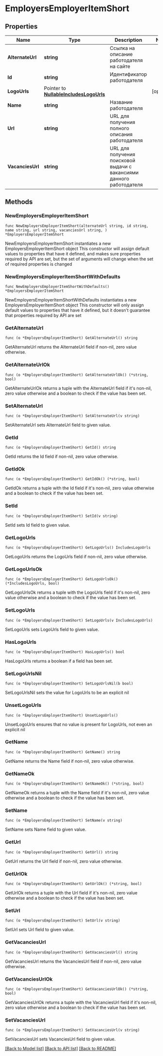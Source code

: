 # EmployersEmployerItemShort

## Properties

Name | Type | Description | Notes
------------ | ------------- | ------------- | -------------
**AlternateUrl** | **string** | Ссылка на описание работодателя на сайте | 
**Id** | **string** | Идентификатор работодателя | 
**LogoUrls** | Pointer to [**NullableIncludesLogoUrls**](IncludesLogoUrls.md) |  | [optional] 
**Name** | **string** | Название работодателя | 
**Url** | **string** | URL для получения полного описания работодателя | 
**VacanciesUrl** | **string** | URL для получения поисковой выдачи с вакансиями данного работодателя | 

## Methods

### NewEmployersEmployerItemShort

`func NewEmployersEmployerItemShort(alternateUrl string, id string, name string, url string, vacanciesUrl string, ) *EmployersEmployerItemShort`

NewEmployersEmployerItemShort instantiates a new EmployersEmployerItemShort object
This constructor will assign default values to properties that have it defined,
and makes sure properties required by API are set, but the set of arguments
will change when the set of required properties is changed

### NewEmployersEmployerItemShortWithDefaults

`func NewEmployersEmployerItemShortWithDefaults() *EmployersEmployerItemShort`

NewEmployersEmployerItemShortWithDefaults instantiates a new EmployersEmployerItemShort object
This constructor will only assign default values to properties that have it defined,
but it doesn't guarantee that properties required by API are set

### GetAlternateUrl

`func (o *EmployersEmployerItemShort) GetAlternateUrl() string`

GetAlternateUrl returns the AlternateUrl field if non-nil, zero value otherwise.

### GetAlternateUrlOk

`func (o *EmployersEmployerItemShort) GetAlternateUrlOk() (*string, bool)`

GetAlternateUrlOk returns a tuple with the AlternateUrl field if it's non-nil, zero value otherwise
and a boolean to check if the value has been set.

### SetAlternateUrl

`func (o *EmployersEmployerItemShort) SetAlternateUrl(v string)`

SetAlternateUrl sets AlternateUrl field to given value.


### GetId

`func (o *EmployersEmployerItemShort) GetId() string`

GetId returns the Id field if non-nil, zero value otherwise.

### GetIdOk

`func (o *EmployersEmployerItemShort) GetIdOk() (*string, bool)`

GetIdOk returns a tuple with the Id field if it's non-nil, zero value otherwise
and a boolean to check if the value has been set.

### SetId

`func (o *EmployersEmployerItemShort) SetId(v string)`

SetId sets Id field to given value.


### GetLogoUrls

`func (o *EmployersEmployerItemShort) GetLogoUrls() IncludesLogoUrls`

GetLogoUrls returns the LogoUrls field if non-nil, zero value otherwise.

### GetLogoUrlsOk

`func (o *EmployersEmployerItemShort) GetLogoUrlsOk() (*IncludesLogoUrls, bool)`

GetLogoUrlsOk returns a tuple with the LogoUrls field if it's non-nil, zero value otherwise
and a boolean to check if the value has been set.

### SetLogoUrls

`func (o *EmployersEmployerItemShort) SetLogoUrls(v IncludesLogoUrls)`

SetLogoUrls sets LogoUrls field to given value.

### HasLogoUrls

`func (o *EmployersEmployerItemShort) HasLogoUrls() bool`

HasLogoUrls returns a boolean if a field has been set.

### SetLogoUrlsNil

`func (o *EmployersEmployerItemShort) SetLogoUrlsNil(b bool)`

 SetLogoUrlsNil sets the value for LogoUrls to be an explicit nil

### UnsetLogoUrls
`func (o *EmployersEmployerItemShort) UnsetLogoUrls()`

UnsetLogoUrls ensures that no value is present for LogoUrls, not even an explicit nil
### GetName

`func (o *EmployersEmployerItemShort) GetName() string`

GetName returns the Name field if non-nil, zero value otherwise.

### GetNameOk

`func (o *EmployersEmployerItemShort) GetNameOk() (*string, bool)`

GetNameOk returns a tuple with the Name field if it's non-nil, zero value otherwise
and a boolean to check if the value has been set.

### SetName

`func (o *EmployersEmployerItemShort) SetName(v string)`

SetName sets Name field to given value.


### GetUrl

`func (o *EmployersEmployerItemShort) GetUrl() string`

GetUrl returns the Url field if non-nil, zero value otherwise.

### GetUrlOk

`func (o *EmployersEmployerItemShort) GetUrlOk() (*string, bool)`

GetUrlOk returns a tuple with the Url field if it's non-nil, zero value otherwise
and a boolean to check if the value has been set.

### SetUrl

`func (o *EmployersEmployerItemShort) SetUrl(v string)`

SetUrl sets Url field to given value.


### GetVacanciesUrl

`func (o *EmployersEmployerItemShort) GetVacanciesUrl() string`

GetVacanciesUrl returns the VacanciesUrl field if non-nil, zero value otherwise.

### GetVacanciesUrlOk

`func (o *EmployersEmployerItemShort) GetVacanciesUrlOk() (*string, bool)`

GetVacanciesUrlOk returns a tuple with the VacanciesUrl field if it's non-nil, zero value otherwise
and a boolean to check if the value has been set.

### SetVacanciesUrl

`func (o *EmployersEmployerItemShort) SetVacanciesUrl(v string)`

SetVacanciesUrl sets VacanciesUrl field to given value.



[[Back to Model list]](../README.md#documentation-for-models) [[Back to API list]](../README.md#documentation-for-api-endpoints) [[Back to README]](../README.md)


